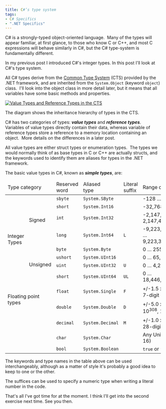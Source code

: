 ```yaml
---
title: C#’s type system
tags:
- C# Specifics
- ".NET Specifics"
---
```

C# is a strongly-typed object-oriented language.  Many of the types will appear
familiar, at first glance, to those who know C or C++, and most C expressions
will behave similarly in C#, but the C# type-system is fundamentally different.

In my previous post I introduced C#'s integer types. In this post I'll look at
C#'s type system.
<!--more-->

All C# types derive from the [Common Type
System](https://docs.microsoft.com/en-us/dotnet/standard/base-types/common-type-system) (CTS) provided
by the .NET framework, and are inherited from the `System.Object` (keyword
`object`) class.  I'll look into the object class in more detail later, but it
means that all variables have some basic methods and properties.

[![Value Types
and Reference Types in the
CTS](https://docs.microsoft.com/en-us/dotnet/csharp/programming-guide/types/media/index/value-reference-types-common-type-system.png
"Value Types and Reference Types in the
CTS")](https://docs.microsoft.com/en-us/dotnet/csharp/programming-guide/types/index)

The diagram shows the inheritance hierarchy of types in the
CTS.

C# has two categories of types: ***value types*** and ***reference
types***.  Variables of value types directly contain their data, whereas
variable of reference types store a reference to a memory location
containing an object.  More details on the differences in a later post.

All value types are either struct types or enumeration types.  The types
we would normally think of as base types in C or C++ are actually
structs, and the keywords used to identify them are aliases for types in
the .NET framework.

The basic value types in C#, known as ***simple types***, are:

<table>
  <thead>
    <tr>
      <td colspan="2">Type category</td>
      <td>Reserved<br />word</td>
      <td>Aliased<br />type</td>
      <td>Literal<br />suffix</td>
      <td>Range of values</td>
    </tr>
  </thead>
  <tbody>
    <tr>
      <td rowspan="8">Integer<br />Types</td>
      <td rowspan="4">Signed</td>
      <td><code>sbyte</code></td><td><code>System.SByte</code></td><td></td><td>-128 … 127</td>
    </tr>
    <tr>
      <td><code>short</code></td><td><code>System.Int16</code></td><td></td><td>-32,768 … 32,767</td>
    </tr>
    <tr>
      <td><code>int</code></td><td><code>System.Int32</code></td><td></td><td>-2,147,483,648 … 2,147,483,647</td>
    </tr>
    <tr>
      <td><code>long</code></td><td><code>System.Int64</code></td><td><code>L</code></td><td>-9,223,372,036,854,775,808 … 9,223,372,036,854,775,807</td>
    </tr>
    <tr>
      <td rowspan="4">Unsigned</td>
      <td><code>byte</code></td><td><code>System.Byte</code></td><td></td><td>0 … 255</td>
    </tr>
    <tr>
      <td><code>ushort</code></td><td><code>System.UInt16</code></td><td></td><td>0 … 65,535</td>
    </tr>
    <tr>
      <td><code>uint</code></td><td><code>System.UInt32</code></td><td><code>U</code></td><td>0 … 4,294,967,295</td>
    </tr>
    <tr>
      <td><code>short</code></td><td><code>System.UInt64</code></td><td><code>UL</code></td><td>0 … 18,446,744,073,709,551,615</td>
    </tr>
    <tr>
      <td rowspan="2" colspan="2">Floating point<br />types</td>
      <td><code>float</code></td><td><code>System.Single</code></td><td><code>F</code></td><td>+/-1.5 x 10<sup>-45</sup> to 3.4 x 10<sup>38</sup>, 7-digit precision</td>
    </tr>
    <tr>
      <td><code>double</code></td><td><code>System.Double</code></td><td><code>D</code></td><td>+/-5.0 x 10<sup>-324</sup> to 1.7 x 10<sup>308</sup>, 15-digit precision</td>
    </tr>
    <tr>
      <td rowspan="3" colspan="2"></td>
      <td><code>decimal</code></td><td><code>System.Decimal</code></td><td><code>M</code></td><td>+/-1.0 x 10<sup>-28</sup> to 7.9 x 10<sup>28</sup>, 28-digit precision</td>
    </tr>
    <tr>
      <td><code>char</code></td><td><code>System.Char</code></td><td></td><td>Any Unicode character (UTF-16)</td>
    </tr>
    <tr>
      <td><code>bool</code></td><td><code>System.Boolean</code></td><td></td><td><code>true</code> or <code>false</code></td>
    </tr>
  </tbody>
</table>

The keywords and type names in the table above can be used interchangeably,
although as a matter of style it's probably a good idea to keep to one or the
other.

The suffices can be used to specify a numeric type when writing a literal number
in the code.

That's all I've got time for at the moment. I think I'll get into the second
exercise next time. See you then.

